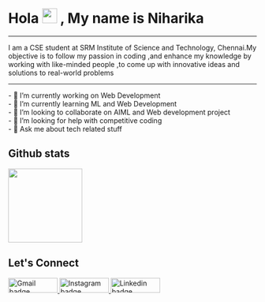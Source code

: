 <h1> Hola <img src="https://media.giphy.com/media/hvRJCLFzcasrR4ia7z/giphy.gif" width="30px"> , My name is Niharika</h1>
<hr>
I am a CSE student at SRM Institute of Science and Technology, Chennai.My objective is to follow my passion in coding ,and enhance my knowledge by working with like-minded people ,to come up with innovative ideas and solutions to real-world problems
<hr>
- 🔭 I’m currently working on Web Development<br>
- 🌱 I’m currently learning ML and Web Development<br>
- 👯 I’m looking to collaborate on AIML and Web development project<br>
- 🤔 I’m looking for help with competitive coding<br>
- 💬 Ask me about tech related stuff<br>


<!-- 

*** GITHUB STATS SECTION ***

• Generating your custom Github stats: https://github.com/anuraghazra/github-readme-stats

• Blog Resource: https://towardsdatascience.com/build-a-stunning-readme-for-your-github-profile-9b80434fe5d7

• Height and width values for the stats cards should be even, not odd. Oddly, odd values did not work for me.

PARSED GITHUB STATS CARDS

-->

<h2>Github stats </h2>

<img height="150px" src="https://github-readme-stats.vercel.app/api?username=D-Palamala-Sai-Niharika&hide=contribs&hide_border=true&show_icons=true&include_all_commits=false&count_private=true&line_height=24&text_color=ffffff&icon_color=ffffff&bg_color=0,fd1d1d,e1306c,c13584,833ab4&title_color=ffffff"/>

<h2> Let's  Connect </h2>

<p> 
  <a href="mailto:bhargavineha02@gmail.com"><img src="https://img.shields.io/badge/gmail-%23fd1745.svg?&style=for-the-badge&logo=gmail&logoColor=white" height=30 width=100       alt="Gmail badge"> 
  <a href="https://www.instagram.com/neha_sainiharika/"><img src="https://img.shields.io/badge/instagram-%23ff0077.svg?&style=for-the-badge&logo=instagram&logoColor=white" height=30 width=100 alt="Instagram badge"> 
   <a href="https://www.linkedin.com/in/sai-niharika-palamala-d-0342a2190/"><img src="https://img.shields.io/badge/linkedin-%230064e7.svg?&style=for-the-badge&logo=linkedin&logoColor=white" height=30 width=100 alt="Linkedin badge">
</p>



